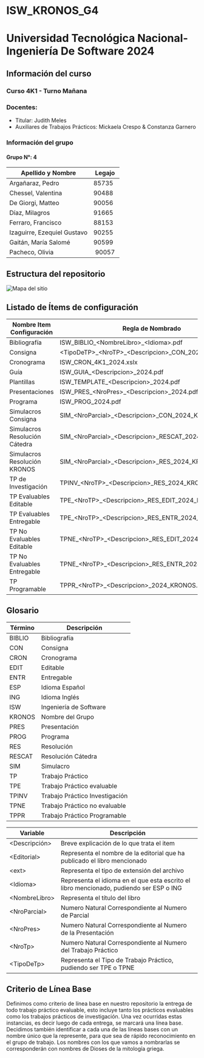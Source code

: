 # ISW&#95;KRONOS&#95;G4
# Universidad Tecnológica Nacional- Ingeniería De Software 2024
## Información del curso
### Curso 4K1 - Turno Mañana
### Docentes:
- Titular: Judith Meles
- Auxiliares de Trabajos Prácticos: Mickaela Crespo & Constanza Garnero


### Información del grupo
#### Grupo N°: 4
| Apellido y Nombre | Legajo |
|--------------|------|
| Argañaraz, Pedro | 85735 |
| Chessel, Valentina | 90488 |
| De Giorgi, Matteo | 90056 |
| Díaz, Milagros | 91665 |
| Ferraro, Francisco | 88153 |
| Izaguirre, Ezequiel Gustavo | 90255 |
| Gaitán, María Salomé | 90599 |
| Pacheco, Olivia | 90057 |


## Estructura del repositorio
![Mapa del sitio](https://github.com/user-attachments/assets/43eddc01-70cc-4eaa-b527-63bebbd6be29)



## Listado de Ítems de configuración
| Nombre Item Configuración | Regla de Nombrado | Ubicación |
|--------------|------|--------|
| Bibliografía | ISW&#95;BIBLIO&#95;&lt;NombreLibro&gt;&#95;&lt;Idioma&gt;.pdf | /teorico/bibliografia |
| Consigna | &lt;TipoDeTP&gt;&#95;&lt;NroTP&gt;&#95;&lt;Descripcion&gt;&#95;CON&#95;2024&#95;KRONOS.pdf | /practico/trabajosPracticos/&lt;tipoDeTp&gt; |
| Cronograma | ISW&#95;CRON&#95;4K1&#95;2024.xslx | /planificacion/cronograma |
| Guía | ISW&#95;GUIA&#95;&lt;Descripcion&gt;&#95;2024.pdf | /practico/herramientasDeApoyo/guias |
| Plantillas | ISW&#95;TEMPLATE&#95;&lt;Descripcion&gt;&#95;2024.pdf | /practico/herramientasDeApoyo/plantillas |
| Presentaciones | ISW&#95;PRES&#95;&lt;NroPres&gt;&#95;&lt;Descripcion&gt;&#95;2024.pdf | /teorico/presentaciones |
| Programa | ISW&#95;PROG&#95;2024.pdf | /planificacion/programa |
| Simulacros Consigna | SIM&#95;&lt;NroParcial&gt;&#95;&lt;Descripcion&gt;&#95;CON&#95;2024&#95;KRONOS.pdf | /practicos/simulacros |
| Simulacros Resolución Cátedra | SIM&#95;&lt;NroParcial&gt;&#95;&lt;Descripcion&gt;&#95;RESCAT&#95;2024&#95;KRONOS.pdf | /practicos/simulacros |
| Simulacros Resolución KRONOS | SIM&#95;&lt;NroParcial&gt;&#95;&lt;Descripcion&gt;&#95;RES&#95;2024&#95;KRONOS.pdf | /practicos/simulacros |
| TP de Investigación | TPINV&#95;&lt;NroTP&gt;&#95;&lt;Descripcion&gt;&#95;RES&#95;2024&#95;KRONOS.pdf | /prácticos/trabajosDeInvestigación |
| TP Evaluables Editable | TPE&#95;&lt;NroTP&gt;&#95;&lt;Descripcion&gt;&#95;RES&#95;EDIT&#95;2024&#95;KRONOS.docx | /practico/trabajoPracticos/evaluables |
| TP Evaluables Entregable | TPE&#95;&lt;NroTP&gt;&#95;&lt;Descripcion&gt;&#95;RES&#95;ENTR&#95;2024&#95;KRONOS.pdf | /practico/trabajoPracticos/evaluables |
| TP No Evaluables Editable | TPNE&#95;&lt;NroTP&gt;&#95;&lt;Descripcion&gt;&#95;RES&#95;EDIT&#95;2024&#95;KRONOS.docx | /practico/trabajosPracticos/noEvaluables |
| TP No Evaluables Entregable | TPNE&#95;&lt;NroTP&gt;&#95;&lt;Descripcion&gt;&#95;RES&#95;ENTR&#95;2024&#95;KRONOS.pdf| /practico/trabajosPracticos/noEvaluables |
| TP Programable | TPPR&#95;&lt;NroTP&gt;&#95;&lt;Descripcion&gt;&#95;2024&#95;KRONOS.&lt;ext&gt; | /practico/trabajosPracticos |


## Glosario
| Término | Descripción |
|--------------|------|
| BIBLIO | Bibliografía |
| CON | Consigna | 
| CRON | Cronograma |
| EDIT | Editable |
| ENTR | Entregable |
| ESP | Idioma Español |
| ING | Idioma Inglés |
| ISW | Ingeniería de Software |
| KRONOS | Nombre del Grupo |
| PRES | Presentación |
| PROG | Programa |
| RES | Resolución |
| RESCAT | Resolución Cátedra |
| SIM | Simulacro |
| TP | Trabajo Práctico |
| TPE | Trabajo Práctico evaluable |
| TPINV | Trabajo Práctico Investigación |
| TPNE | Trabajo Práctico no evaluable |
| TPPR | Trabajo Práctico Programable |


| Variable | Descripción |
|--------------|------|
| &lt;Descripción&gt; | Breve explicación de lo que trata el item |
| &lt;Editorial&gt; | Representa el nombre de la editorial que ha publicado el libro mencionado |
| &lt;ext&gt; | Representa el tipo de extensión del archivo |
| &lt;Idioma&gt; | Representa el idioma en el que esta escrito el libro mencionado, pudiendo ser ESP o ING |
| &lt;NombreLibro&gt; | Representa el título del libro |
| &lt;NroParcial&gt; | Numero Natural Correspondiente al Numero de Parcial |
| &lt;NroPres&gt; | Numero Natural Correspondiente al Numero de la Presentación |
| &lt;NroTp&gt; | Numero Natural Correspondiente al Numero del Trabajo Práctico |
| &lt;TipoDeTp&gt; | Representa el Tipo de Trabajo Práctico, pudiendo ser TPE o TPNE |

## Criterio de Línea Base
Definimos como criterio de línea base en nuestro repositorio la entrega de todo trabajo práctico evaluable, esto incluye tanto los prácticos evaluables como los trabajos prácticos de investigación. Una vez ocurridas estas instancias, es decir luego de cada entrega, se marcará una línea base. 
Decidimos también identificar a cada una de las líneas bases con un nombre único que la represente, para que sea de rápido reconocimiento en el grupo de trabajo. Los nombres con los que vamos a nombrarlas se corresponderán con nombres de Dioses de la mitología griega.

